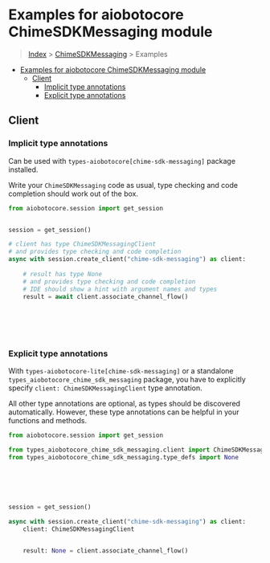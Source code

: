 <a id="examples-for-aiobotocore-chimesdkmessaging-module"></a>

# Examples for aiobotocore ChimeSDKMessaging module

> [Index](../README.md) > [ChimeSDKMessaging](./README.md) > Examples

- [Examples for aiobotocore ChimeSDKMessaging module](#examples-for-aiobotocore-chimesdkmessaging-module)
  - [Client](#client)
    - [Implicit type annotations](#implicit-type-annotations)
    - [Explicit type annotations](#explicit-type-annotations)

<a id="client"></a>

## Client

<a id="implicit-type-annotations"></a>

### Implicit type annotations

Can be used with `types-aiobotocore[chime-sdk-messaging]` package installed.

Write your `ChimeSDKMessaging` code as usual, type checking and code completion
should work out of the box.

```python
from aiobotocore.session import get_session


session = get_session()

# client has type ChimeSDKMessagingClient
# and provides type checking and code completion
async with session.create_client("chime-sdk-messaging") as client:
    
    # result has type None
    # and provides type checking and code completion
    # IDE should show a hint with argument names and types
    result = await client.associate_channel_flow()
    

    

    
```

<a id="explicit-type-annotations"></a>

### Explicit type annotations

With `types-aiobotocore-lite[chime-sdk-messaging]` or a standalone
`types_aiobotocore_chime_sdk_messaging` package, you have to explicitly specify
`client: ChimeSDKMessagingClient` type annotation.

All other type annotations are optional, as types should be discovered
automatically. However, these type annotations can be helpful in your functions
and methods.

```python
from aiobotocore.session import get_session

from types_aiobotocore_chime_sdk_messaging.client import ChimeSDKMessagingClient
from types_aiobotocore_chime_sdk_messaging.type_defs import None






session = get_session()

async with session.create_client("chime-sdk-messaging") as client:
    client: ChimeSDKMessagingClient

    
    result: None = client.associate_channel_flow()
    

    

    
```
